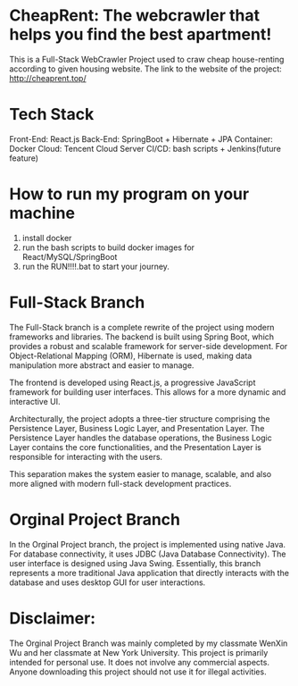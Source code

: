 # CheapRent: The webcrawler that helps you find the best apartment!
This is a Full-Stack WebCrawler Project used to craw cheap house-renting according to given housing website.
The link to the website of the project: http://cheaprent.top/

# Tech Stack
Front-End: React.js
Back-End: SpringBoot + Hibernate + JPA
Container: Docker
Cloud: Tencent Cloud Server
CI/CD: bash scripts + Jenkins(future feature)

# How to run my program on your machine
1. install docker
2. run the bash scripts to build docker images for React/MySQL/SpringBoot
3. run the RUN!!!!.bat to start your journey.

# Full-Stack Branch 
The Full-Stack branch is a complete rewrite of the project using modern frameworks and libraries. The backend is built using Spring Boot, which provides a robust and scalable framework for server-side development. For Object-Relational Mapping (ORM), Hibernate is used, making data manipulation more abstract and easier to manage.

The frontend is developed using React.js, a progressive JavaScript framework for building user interfaces. This allows for a more dynamic and interactive UI.

Architecturally, the project adopts a three-tier structure comprising the Persistence Layer, Business Logic Layer, and Presentation Layer. The Persistence Layer handles the database operations, the Business Logic Layer contains the core functionalities, and the Presentation Layer is responsible for interacting with the users.

This separation makes the system easier to manage, scalable, and also more aligned with modern full-stack development practices.

# Orginal Project Branch
In the Orginal Project branch, the project is implemented using native Java. For database connectivity, it uses JDBC (Java Database Connectivity). The user interface is designed using Java Swing. Essentially, this branch represents a more traditional Java application that directly interacts with the database and uses desktop GUI for user interactions.

# Disclaimer:
The Orginal Project Branch was mainly completed by my classmate WenXin Wu and her classmate at New York University.
This project is primarily intended for personal use. It does not involve any commercial aspects. Anyone downloading this project should not use it for illegal activities.
